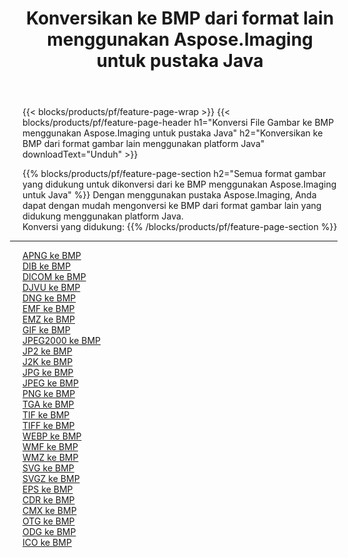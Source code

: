 ﻿---
title: Konversikan ke BMP dari format lain menggunakan Aspose.Imaging untuk pustaka Java 
weight: 3920
url: /id/java/conversion/to/bmp 
lang: id
langdirlevel: 2
locales: zh-hans,ja,it,ru,de,es,fr,nl,id,lt,pl,pt,vi,tr,ko,zh-hant,ar,hi,th,sv,cs,uk,he
description: Menggunakan Aspose.Imaging Anda dapat mengonversi ke BMP dari format lain menggunakan Java
---

{{< blocks/products/pf/feature-page-wrap >}}
{{< blocks/products/pf/feature-page-header h1="Konversi File Gambar ke BMP menggunakan Aspose.Imaging untuk pustaka Java" h2="Konversikan ke BMP dari format gambar lain menggunakan platform Java" downloadText="Unduh" >}}


{{% blocks/products/pf/feature-page-section  h2="Semua format gambar yang didukung untuk dikonversi dari ke BMP menggunakan Aspose.Imaging untuk Java" %}}
Dengan menggunakan pustaka Aspose.Imaging, Anda dapat dengan mudah mengonversi ke BMP dari format gambar lain yang didukung menggunakan platform Java.
<br/>
Konversi yang didukung:
{{% /blocks/products/pf/feature-page-section %}}
<div class="container-fluid productfamilypage bg-gray">
    <div class="convertypes bg-gray agp-content section">
        <div class="container">
		<hr style="margin-left:-20px;"/>
		<div class="row other-converters">
		    <div class='col-md-2 other-converter remove-lp remove-rp'><a href="/imaging/id/java/conversion/apng-to-bmp" >APNG ke BMP</a></div>
<div class='col-md-2 other-converter remove-lp remove-rp'><a href="/imaging/id/java/conversion/dib-to-bmp" >DIB ke BMP</a></div>
<div class='col-md-2 other-converter remove-lp remove-rp'><a href="/imaging/id/java/conversion/dicom-to-bmp" >DICOM ke BMP</a></div>
<div class='col-md-2 other-converter remove-lp remove-rp'><a href="/imaging/id/java/conversion/djvu-to-bmp" >DJVU ke BMP</a></div>
<div class='col-md-2 other-converter remove-lp remove-rp'><a href="/imaging/id/java/conversion/dng-to-bmp" >DNG ke BMP</a></div>
<div class='col-md-2 other-converter remove-lp remove-rp'><a href="/imaging/id/java/conversion/emf-to-bmp" >EMF ke BMP</a></div>
<div class='col-md-2 other-converter remove-lp remove-rp'><a href="/imaging/id/java/conversion/emz-to-bmp" >EMZ ke BMP</a></div>
<div class='col-md-2 other-converter remove-lp remove-rp'><a href="/imaging/id/java/conversion/gif-to-bmp" >GIF ke BMP</a></div>
<div class='col-md-2 other-converter remove-lp remove-rp'><a href="/imaging/id/java/conversion/jpeg2000-to-bmp" >JPEG2000 ke BMP</a></div>
<div class='col-md-2 other-converter remove-lp remove-rp'><a href="/imaging/id/java/conversion/jp2-to-bmp" >JP2 ke BMP</a></div>
<div class='col-md-2 other-converter remove-lp remove-rp'><a href="/imaging/id/java/conversion/j2k-to-bmp" >J2K ke BMP</a></div>
<div class='col-md-2 other-converter remove-lp remove-rp'><a href="/imaging/id/java/conversion/jpg-to-bmp" >JPG ke BMP</a></div>
<div class='col-md-2 other-converter remove-lp remove-rp'><a href="/imaging/id/java/conversion/jpeg-to-bmp" >JPEG ke BMP</a></div>
<div class='col-md-2 other-converter remove-lp remove-rp'><a href="/imaging/id/java/conversion/png-to-bmp" >PNG ke BMP</a></div>
<div class='col-md-2 other-converter remove-lp remove-rp'><a href="/imaging/id/java/conversion/tga-to-bmp" >TGA ke BMP</a></div>
<div class='col-md-2 other-converter remove-lp remove-rp'><a href="/imaging/id/java/conversion/tif-to-bmp" >TIF ke BMP</a></div>
<div class='col-md-2 other-converter remove-lp remove-rp'><a href="/imaging/id/java/conversion/tiff-to-bmp" >TIFF ke BMP</a></div>
<div class='col-md-2 other-converter remove-lp remove-rp'><a href="/imaging/id/java/conversion/webp-to-bmp" >WEBP ke BMP</a></div>
<div class='col-md-2 other-converter remove-lp remove-rp'><a href="/imaging/id/java/conversion/wmf-to-bmp" >WMF ke BMP</a></div>
<div class='col-md-2 other-converter remove-lp remove-rp'><a href="/imaging/id/java/conversion/wmz-to-bmp" >WMZ ke BMP</a></div>
<div class='col-md-2 other-converter remove-lp remove-rp'><a href="/imaging/id/java/conversion/svg-to-bmp" >SVG ke BMP</a></div>
<div class='col-md-2 other-converter remove-lp remove-rp'><a href="/imaging/id/java/conversion/svgz-to-bmp" >SVGZ ke BMP</a></div>
<div class='col-md-2 other-converter remove-lp remove-rp'><a href="/imaging/id/java/conversion/eps-to-bmp" >EPS ke BMP</a></div>
<div class='col-md-2 other-converter remove-lp remove-rp'><a href="/imaging/id/java/conversion/cdr-to-bmp" >CDR ke BMP</a></div>
<div class='col-md-2 other-converter remove-lp remove-rp'><a href="/imaging/id/java/conversion/cmx-to-bmp" >CMX ke BMP</a></div>
<div class='col-md-2 other-converter remove-lp remove-rp'><a href="/imaging/id/java/conversion/otg-to-bmp" >OTG ke BMP</a></div>
<div class='col-md-2 other-converter remove-lp remove-rp'><a href="/imaging/id/java/conversion/odg-to-bmp" >ODG ke BMP</a></div>
<div class='col-md-2 other-converter remove-lp remove-rp'><a href="/imaging/id/java/conversion/ico-to-bmp" >ICO ke BMP</a></div>
                </div>
        </div>
    </div>
</div>
<br/>

